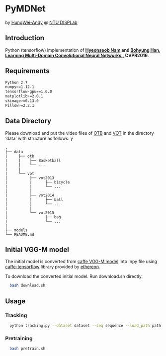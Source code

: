 # PyMDNet
by [HungWei-Andy](https://github.com/HungWei-Andy) @ [NTU DISPLab](http://disp.ee.ntu.edu.tw/)

## Introduction
Python (tensorflow) implementation of **[Hyeonseob Nam](https://kr.linkedin.com/in/hyeonseob-nam/) and [Bohyung Han](http://cvlab.postech.ac.kr/%7Ebhhan/), [Learning Multi-Domain Convolutional Neural Networks.](https://arxiv.org/abs/1510.07945), CVPR2016**. 

## Requirements
```bash
Python 2.7
numpy>=1.12.1
tensorflow-gpu==1.0.0
matplotlib>=2.0.1
skimage>=0.13.0
Pillow>=2.2.1
```

## Data Directory
Please download and put the video files of [OTB](http://cvlab.hanyang.ac.kr/tracker_benchmark/benchmark_v10.html) and [VOT](http://www.votchallenge.net/) in the directory 'data' with structure as follows:
y

    .
    ├── data
    |     ├── otb
    |     |    ├── Basketball
    |     |    └── ...
    |     | 
    |     └── vot
    |          ├── vot2013
    |          |      ├── bicycle
    |          |      └── ...
    |          | 
    |          ├── vot2014
    |          |      ├── ball
    |          |      └── ...
    |          |
    |          └── vot2015
    |                 ├── bag
    |                 └── ...
    |
    ├── models
    └── README.md


## Initial VGG-M model
The initial model is converted from [caffe VGG-M model](https://gist.github.com/ksimonyan/f194575702fae63b2829) into .npy file using [caffe-tensorflow](https://github.com/ethereon/caffe-tensorflow) library provided by [ethereon](https://github.com/ethereon).

To download the converted initial model. Run download.sh directly.
```bash
  bash download.sh
```

## Usage
### Tracking
```bash
  python tracking.py --dataset dataset --seq sequence --load_path path [--no_display]
```
 
### Pretraining
``` bash
  bash pretrain.sh
```

